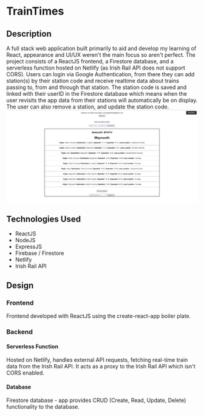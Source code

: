 # TrainTimes
## Description
A full stack web application built primarily to aid and develop my learning of React, appearance and UI/UX weren't the main focus so aren't perfect. The project consists of a ReactJS frontend, a Firestore database, and a serverless function hosted on Netlify (as Irish Rail API does not support CORS). Users can login via Google Authentication, from there they can add station(s) by their station code and receive realtime data about trains passing to, from and through that station. The station code is saved and linked with their userID in the Firestore database which means when the user revisits the app data from their stations will automatically be on display. The user can also remove a station, and update the station code.
![Alt Text](src/images/readme.png)

## Technologies Used
* ReactJS
* NodeJS
* ExpressJS
* Firebase / Firestore
* Netlify
* Irish Rail API

## Design
### Frontend
Frontend developed with ReactJS using the create-react-app boiler plate.

### Backend
#### Serverless Function
Hosted on Netlify, handles external API requests, fetching real-time train data from the Irish Rail API. It acts as a proxy to the Irish Rail API which isn't CORS enabled.

#### Database
Firestore database - app provides CRUD (Create, Read, Update, Delete) functionality to the database.
